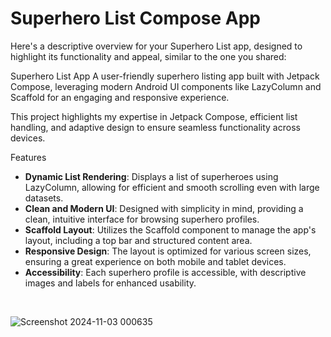 # Superhero List Compose App
Here's a descriptive overview for your Superhero List app, designed to highlight its functionality and appeal, similar to the one you shared:

Superhero List App
A user-friendly superhero listing app built with Jetpack Compose, leveraging modern Android UI components like LazyColumn and Scaffold for an engaging and responsive experience.

This project highlights my expertise in Jetpack Compose, efficient list handling, and adaptive design to ensure seamless functionality across devices.

Features
- **Dynamic List Rendering**: Displays a list of superheroes using LazyColumn, allowing for efficient and smooth scrolling even with large datasets.
- **Clean and Modern UI**: Designed with simplicity in mind, providing a clean, intuitive interface for browsing superhero profiles.
- **Scaffold Layout**: Utilizes the Scaffold component to manage the app's layout, including a top bar and structured content area.
- **Responsive Design**: The layout is optimized for various screen sizes, ensuring a great experience on both mobile and tablet devices.
- **Accessibility**: Each superhero profile is accessible, with descriptive images and labels for enhanced usability.

<br/>

![Screenshot 2024-11-03 000635](https://github.com/user-attachments/assets/40968025-d32f-4f25-ab46-78169b5bdf2f)

